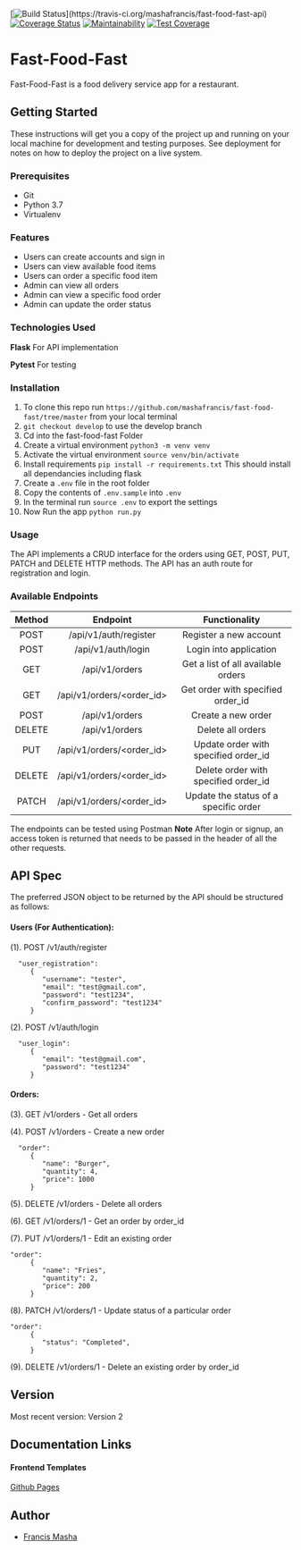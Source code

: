 [![Build Status](https://travis-ci.org/mashafrancis/fast-food-fast-api.svg?)](https://travis-ci.org/mashafrancis/fast-food-fast-api)
[![Coverage Status](https://coveralls.io/repos/github/mashafrancis/fast-food-fast-api/badge.svg?branch=ft-jwt-security-160785403)](https://coveralls.io/github/mashafrancis/fast-food-fast-api?branch=ft-jwt-security-160785403)
[![Maintainability](https://api.codeclimate.com/v1/badges/011428b399554183244c/maintainability)](https://codeclimate.com/github/mashafrancis/fast-food-fast-api/maintainability)
[![Test Coverage](https://api.codeclimate.com/v1/badges/011428b399554183244c/test_coverage)](https://codeclimate.com/github/mashafrancis/fast-food-fast-api/test_coverage)

# Fast-Food-Fast
Fast-Food-Fast is a food delivery service app for a restaurant.

## Getting Started

These instructions will get you a copy of the project up and running on your local machine for development and testing purposes. See deployment for notes on how to deploy the project on a live system.

### Prerequisites

* Git
* Python 3.7
* Virtualenv

### Features
* Users can create accounts and sign in
* Users can view available food items
* Users can order a specific food item
* Admin can view all orders
* Admin can view a specific food order
* Admin can update the order status

### Technologies Used
**Flask** For API implementation

**Pytest** For testing

### Installation
1. To clone this repo run ``https://github.com/mashafrancis/fast-food-fast/tree/master`` from your local terminal
2. `git checkout develop` to use the develop branch
3. Cd into the fast-food-fast Folder
4. Create a virtual environment `python3 -m venv venv`
5. Activate the virtual environment `source venv/bin/activate`
6. Install requirements `pip install -r requirements.txt` This should install all dependancies including flask
7. Create a `.env` file in the root folder
8. Copy the contents of `.env.sample` into `.env`
9. In the terminal run `source .env` to export the settings
10. Now Run the app `python run.py`

### Usage
The API implements a CRUD interface for the orders using GET, POST, PUT, PATCH and DELETE HTTP methods. The API has 
an auth route for registration and login.

### Available Endpoints
| Method             | Endpoint                                       | Functionality
|:------------------:|:----------------------------------------------:|:--------------------------------------:|
 POST                | /api/v1/auth/register                          | Register a new account
 POST                | /api/v1/auth/login                             | Login into application
 GET                 | /api/v1/orders                                 | Get a list of all available orders
 GET                 | /api/v1/orders/<order_id>                      | Get order with specified order_id
 POST                | /api/v1/orders                                 | Create a new order
 DELETE              | /api/v1/orders                                 | Delete all orders
 PUT                 | /api/v1/orders/<order_id>                      | Update order with specified order_id
 DELETE              | /api/v1/orders/<order_id>                      | Delete order with specified order_id
 PATCH               | /api/v1/orders/<order_id>                      | Update the status of a specific order
 

The endpoints can be tested using Postman
**Note** After login or signup, an access token is returned that needs to be passed in the header of all the other requests.

## API Spec
The preferred JSON object to be returned by the API should be structured as follows:

#### Users (For Authentication):
(1). POST /v1/auth/register
      
      
      "user_registration":
         {
            "username": "tester",
            "email": "test@gmail.com",
            "password": "test1234",
            "confirm_password": "test1234"
         }

(2). POST /v1/auth/login


      "user_login":
         {
            "email": "test@gmail.com",
            "password": "test1234"
         }

#### Orders: 
(3). GET /v1/orders - Get all orders

(4). POST /v1/orders - Create a new order


      "order":
         {
            "name": "Burger",
            "quantity": 4,
            "price": 1000
         }
         
(5). DELETE /v1/orders - Delete all orders

(6). GET /v1/orders/1 - Get an order by order_id

(7). PUT /v1/orders/1 - Edit an existing order

    "order":
         {
            "name": "Fries",
            "quantity": 2,
            "price": 200
         }
         
(8). PATCH /v1/orders/1 - Update status of a particular order

    "order":
         {
            "status": "Completed",
         }
         
(9). DELETE /v1/orders/1 - Delete an existing order by order_id
 


## Version
Most recent version: Version 2

## Documentation Links

#### Frontend Templates
[Github Pages](https://mashafrancis.github.io/fast-food-fast/)

## Author
* [Francis Masha](https://github.com/mashafrancis)
